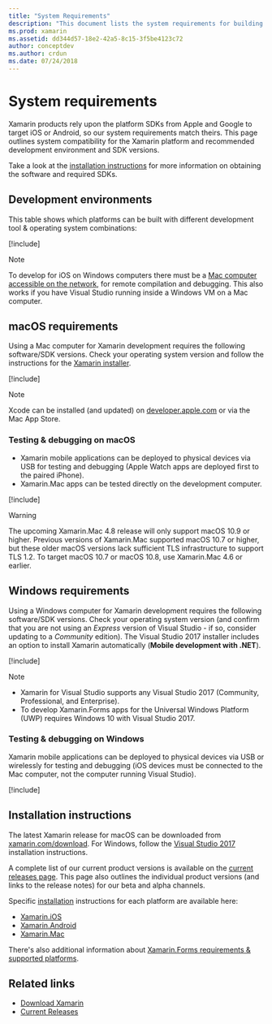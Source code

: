 ```yaml
---
title: "System Requirements"
description: "This document lists the system requirements for building apps with Xamarin on both Mac and Windows computers. It also links to installation instructions."
ms.prod: xamarin
ms.assetid: dd344d57-18e2-42a5-8c15-3f5be4123c72
author: conceptdev
ms.author: crdun
ms.date: 07/24/2018
---
```

# System requirements

Xamarin products rely upon the platform SDKs from Apple and Google to
target iOS or Android, so our system requirements match theirs. This page
outlines system compatibility for the Xamarin platform and recommended
development environment and SDK versions.

Take a look at the [installation instructions](#installation-instructions)
for more information on obtaining the software and required SDKs.

## Development environments

This table shows which platforms can be built with different
development tool & operating system combinations:

[!include[](~/cross-platform/includes/development-environment.md)]

> [!NOTE]
> To develop for iOS on Windows computers there must be a
> [Mac computer accessible on the network](~/ios/get-started/installation/windows/connecting-to-mac/index.md),
> for remote compilation and debugging. This also works if you have Visual Studio
> running inside a Windows VM on a Mac computer.

## macOS requirements

Using a Mac computer for Xamarin development requires the following software/SDK versions. Check
your operating system version and follow the instructions for the [Xamarin installer](#installation-instructions).

[!include[](~/cross-platform/includes/macos-requirements.md)]

> [!NOTE]
> Xcode can be installed (and updated) on
>[developer.apple.com](https://developer.apple.com/xcode/download/) or via the Mac App Store.

### Testing & debugging on macOS

- Xamarin mobile applications can be deployed to physical devices via USB
for testing and debugging (Apple Watch apps are deployed first to the
paired iPhone).
- Xamarin.Mac apps can be tested directly on the development computer.

[!include[](~/cross-platform/includes/macos-testing.md)]

> [!WARNING]
> The upcoming Xamarin.Mac 4.8 release will only support macOS 10.9 or higher.
> Previous versions of Xamarin.Mac supported macOS 10.7 or higher, but
> these older macOS versions lack sufficient TLS infrastructure to support
> TLS 1.2. To target macOS 10.7 or macOS 10.8, use Xamarin.Mac 4.6 or
> earlier.

## Windows requirements

Using a Windows computer for Xamarin development requires the following software/SDK versions.
Check your operating system version (and confirm that you are not using an *Express* version of
Visual Studio - if so, consider updating to a *Community* edition).
The Visual Studio 2017 installer includes an option to install Xamarin automatically (**Mobile development with .NET**).

[!include[](~/cross-platform/includes/windows-requirements.md)]

> [!NOTE]
> - Xamarin for Visual Studio supports any Visual Studio 2017 (Community, Professional, and Enterprise).
> - To develop Xamarin.Forms apps for the Universal Windows Platform (UWP) requires
>   Windows 10 with Visual Studio 2017.

### Testing & debugging on Windows

Xamarin mobile applications can be deployed to physical devices via USB
or wirelessly for testing and debugging (iOS devices must be connected to
the Mac computer, not the computer running Visual Studio).

[!include[](~/cross-platform/includes/windows-testing.md)]

## Installation instructions

The latest Xamarin release for macOS can be downloaded from
[xamarin.com/download](http://xamarin.com/download). For Windows,
follow the [Visual Studio 2017](https://docs.microsoft.com/visualstudio/install/install-visual-studio)
installation instructions.

A complete list of our current product versions is available on the
[current releases page](http://developer.xamarin.com/releases/current/). This
page also outlines the individual product versions (and links to the release notes)
for our beta and alpha channels.

Specific [installation](~/cross-platform/get-started/installation/index.md) instructions for each platform are available here:

- [Xamarin.iOS](~/ios/get-started/installation/index.md)
- [Xamarin.Android](~/android/get-started/installation/index.md)
- [Xamarin.Mac](~/mac/get-started/installation.md)

There's also additional information about
[Xamarin.Forms requirements & supported platforms](~/get-started/installation.md).

## Related links

- [Download Xamarin](https://visualstudio.microsoft.com/xamarin/)
- [Current Releases](https://developer.xamarin.com/releases/current/)
